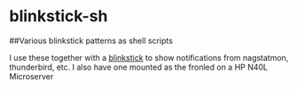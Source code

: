 blinkstick-sh
=============

##Various blinkstick patterns as shell scripts

I use these together with a [blinkstick](http://www.blinkstick.com/) to show notifications from nagstatmon, thunderbird, etc. I also have one mounted as the fronled on a HP N40L Microserver

